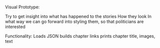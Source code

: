 Visual Prototype:

Try to get insight into what has happened to the stories
How they look
In what way we can go forward into styling them, so that politicians are interested

Functionality:
Loads JSON
builds chapter links
prints chapter title, images, text